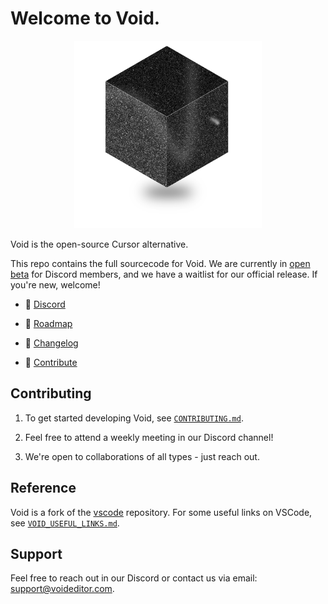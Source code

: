 # Welcome to Void.

<div align="center">
	<img
		src="./src/vs/workbench/browser/parts/editor/media/slice_of_void.png"
	 	alt="Void Welcome"
		width="300"
	 	height="300"
	/>
</div>

Void is the open-source Cursor alternative. 

This repo contains the full sourcecode for Void. We are currently in [open beta](https://voideditor.com/) for Discord members, and we have a waitlist for our official release. If you're new, welcome!

- 👋 [Discord](https://discord.gg/RSNjgaugJs)

- 🚙 [Roadmap](https://github.com/orgs/voideditor/projects/2)

- 📝 [Changelog](https://voideditor.com/changelog)

- 🔨 [Contribute](https://github.com/voideditor/void/blob/main/CONTRIBUTING.md)


## Contributing

1. To get started developing Void, see [`CONTRIBUTING.md`](https://github.com/voideditor/void/blob/main/CONTRIBUTING.md).

2. Feel free to attend a weekly meeting in our Discord channel!

3. We're open to collaborations of all types - just reach out.


## Reference

Void is a fork of the [vscode](https://github.com/microsoft/vscode) repository. For some useful links on VSCode, see [`VOID_USEFUL_LINKS.md`](https://github.com/voideditor/void/blob/main/VOID_USEFUL_LINKS.md).

## Support
Feel free to reach out in our Discord or contact us via email: support@voideditor.com.

